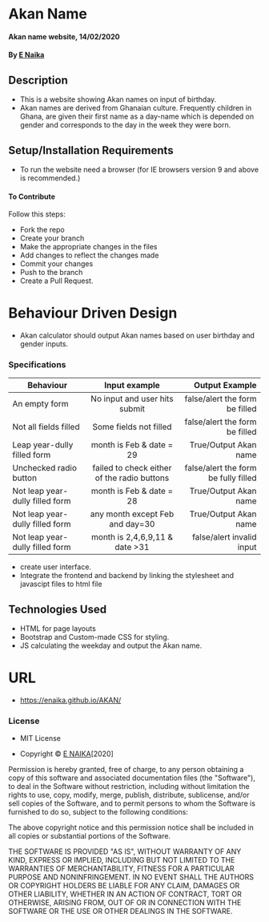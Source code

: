 # Akan Name
#### Akan name website, 14/02/2020
#### By [E Naika](https://github.com/ENAIKA)
## Description
* This is a website showing Akan names on input of birthday.
* Akan names are derived from Ghanaian culture. Frequently children in Ghana,  are given their first name as a day-name which is depended on gender and corresponds to the day in the week they were born. 
## Setup/Installation Requirements
* To run the website need a browser (for IE browsers version 9 and above is recommended.)
#### To Contribute
Follow this steps:
* Fork the repo
* Create your branch 
* Make the appropriate changes in the files
* Add changes to reflect the changes made 
* Commit your changes 
* Push to the branch 
* Create a Pull Request.

# Behaviour Driven Design
* Akan calculator should output Akan names based on user birthday and gender inputs.
### Specifications
| Behaviour                | Input example           | Output Example                   |
| ---------------------------|:-----------------------:| --------------------------------:|
| An empty form              | No input and user hits submit| false/alert the form be filled|
| Not all fields filled      | Some fields not filled | false/alert the form be filled   | 
| Leap year-dully filled form| month is Feb & date = 29| True/Output Akan name            |
| Unchecked radio button | failed to check either of the radio buttons| false/alert the form be fully filled|
|Not leap year-dully filled form| month is Feb & date = 28| True/Output Akan name|
|Not leap year-dully filled form| any month except Feb and day=30| True/Output Akan name|
|Not leap year-dully filled form| month is 2,4,6,9,11 & date >31| false/alert invalid input|

* create user interface.
* Integrate the frontend and backend by linking the stylesheet and javascipt files to html file
## Technologies Used
* HTML for page layouts
* Bootstrap and Custom-made CSS for styling.
* JS calculating the weekday and output the Akan name.

# URL
* https://enaika.github.io/AKAN/

### License
* MIT License

* Copyright © [E NAIKA](https://github.com/ENAIKA)[2020]

Permission is hereby granted, free of charge, to any person obtaining a copy
of this software and associated documentation files (the "Software"), to deal
in the Software without restriction, including without limitation the rights
to use, copy, modify, merge, publish, distribute, sublicense, and/or sell
copies of the Software, and to permit persons to whom the Software is
furnished to do so, subject to the following conditions:

The above copyright notice and this permission notice shall be included in all
copies or substantial portions of the Software.

THE SOFTWARE IS PROVIDED "AS IS", WITHOUT WARRANTY OF ANY KIND, EXPRESS OR
IMPLIED, INCLUDING BUT NOT LIMITED TO THE WARRANTIES OF MERCHANTABILITY,
FITNESS FOR A PARTICULAR PURPOSE AND NONINFRINGEMENT. IN NO EVENT SHALL THE
AUTHORS OR COPYRIGHT HOLDERS BE LIABLE FOR ANY CLAIM, DAMAGES OR OTHER
LIABILITY, WHETHER IN AN ACTION OF CONTRACT, TORT OR OTHERWISE, ARISING FROM,
OUT OF OR IN CONNECTION WITH THE SOFTWARE OR THE USE OR OTHER DEALINGS IN THE
SOFTWARE.

